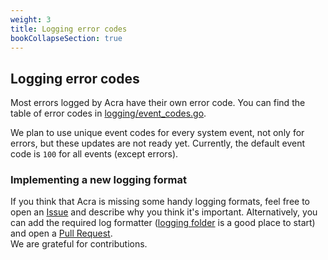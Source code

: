 ```yaml
---
weight: 3
title: Logging error codes
bookCollapseSection: true
---
```


## Logging error codes

Most errors logged by Acra have their own error code. You can find the table of error codes in [logging/event_codes.go](https://github.com/cossacklabs/acra-Q12021/blob/master/logging/event_codes.go).

We plan to use unique event codes for every system event, not only for errors, but these updates are not ready yet. Currently, the default event code is `100` for all events (except errors).

### Implementing a new logging format

If you think that Acra is missing some handy logging formats, feel free to open an [Issue](https://github.com/cossacklabs/acra/issues) and describe why you think it's important. Alternatively, you can add the required log formatter ([logging folder](https://github.com/cossacklabs/acra-Q12021/tree/master/logging) is a good place to start) and open a [Pull Request](https://github.com/cossacklabs/acra/pulls).<br/>
We are grateful for contributions.